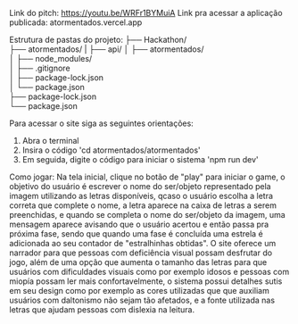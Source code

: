Link do pitch: https://youtu.be/WRFr1BYMuiA
Link pra acessar a aplicação publicada: atormentados.vercel.app

Estrutura de pastas do projeto:
├── Hackathon/              
    ├── atormentados/
    |   ├── api/
    │   ├── atormentados/          
    │   ├── node_modules/     
    │   ├── .gitignore           
    │   ├── package-lock.json           
    │   └── package.json         
    ├── package-lock.json              
    └── package.json 

Para acessar o site siga as seguintes orientações:
1. Abra o terminal
2. Insira o código 'cd atormentados/atormentados'
3. Em seguida, digite o código para iniciar o sistema 'npm run dev'

Como jogar:
Na tela inicial, clique no botão de "play" para iniciar o game, o objetivo do usuário é escrever o nome do ser/objeto representado pela imagem utilizando as letras disponíveis,
 qcaso o usuário escolha a letra correta que complete o nome, a letra aparece na caixa de letras a serem preenchidas, e quando se completa o nome do ser/objeto da imagem, uma mensagem
aparece avisando que o usuário acertou e então passa pra próxima fase, sendo que quando uma fase é concluída uma estrela é adicionada ao seu contador de "estralhinhas obtidas".
O site oferece um narrador para que pessoas com deficiência visual possam desfrutar do jogo, além de uma opção que aumenta o tamanho das letras para que usuários com dificuldades
visuais como por exemplo idosos e pessoas com miopía possam ler mais confortavelmente, o sistema possui detalhes sutis em seu design como por exemplo as cores utilizadas que 
que auxiliam usuários com daltonismo não sejam tão afetados, e a fonte utilizada nas letras que ajudam pessoas com dislexia na leitura.


